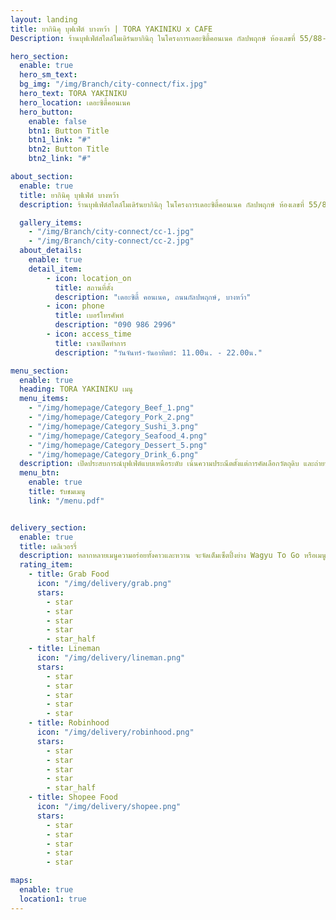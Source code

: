 ```yaml
---
layout: landing
title: ยากินิคุ บุฟเฟ่ต์ บางหว้า | TORA YAKINIKU x CAFE
Description: ร้านบุฟเฟ่ต์สไตล์โมเดิร์นยากินิกุ ในโครงการเดอะซิตี้คอนเนค กัลปพฤกษ์ ห้องเลขที่ 55/88-89 (เป็นสาขาที่ 1) ที่เปิดบริการตั้งแต่ปี 2558

hero_section:
  enable: true
  hero_sm_text: 
  bg_img: "/img/Branch/city-connect/fix.jpg"
  hero_text: TORA YAKINIKU
  hero_location: เดอะซิตี้คอนเนค
  hero_button:
    enable: false
    btn1: Button Title
    btn1_link: "#"
    btn2: Button Title
    btn2_link: "#"

about_section:
  enable: true
  title: ยากินิคุ บุฟเฟ่ต์ บางหว้า
  description: ร้านบุฟเฟ่ต์สไตล์โมเดิร์นยากินิกุ ในโครงการเดอะซิตี้คอนเนค กัลปพฤกษ์ ห้องเลขที่ 55/88-89 (เป็นสาขาที่ 1) ที่เปิดบริการตั้งแต่ปี 2558 มีทั้งหมด 14 โต๊ะรองรับลูกค้าได้สูงสุด 60 ที่นั่ง สามารถเดินทางได้ด้วยรถไฟฟ้า BTS วุฒากาศ หรือ BTS บางหว้า และเดินทางด้วยรถสาธารณะอีกประมาณ 10 นาที

  gallery_items:
    - "/img/Branch/city-connect/cc-1.jpg"
    - "/img/Branch/city-connect/cc-2.jpg"
  about_details:
    enable: true
    detail_item:
        - icon: location_on
          title: สถานที่ตั้ง
          description: "เดอะซิตี้ คอนเนค, ถนนกัลปพฤกษ์, บางหว้า"
        - icon: phone
          title: เบอร์โทรศัพท์
          description: "090 986 2996"
        - icon: access_time
          title: เวลาเปิดทำการ
          description: "วันจันทร์-วันอาทิตย์: 11.00น. - 22.00น."

menu_section:
  enable: true
  heading: TORA YAKINIKU เมนู
  menu_items:
    - "/img/homepage/Category_Beef_1.png"
    - "/img/homepage/Category_Pork_2.png"
    - "/img/homepage/Category_Sushi_3.png"
    - "/img/homepage/Category_Seafood_4.png"
    - "/img/homepage/Category_Dessert_5.png"
    - "/img/homepage/Category_Drink_6.png"
  description: เปิดประสบการณ์บุฟเฟ่ต์แบบเหนือระดับ เน้นความประณีตตั้งแต่การคัดเลือกวัตถุดิบ และถ่ายทอดผ่านฝีมือเชฟและปาตีซีเย เพื่อให้อาหารทุกจานเป็นส่วนนึงในช่วงเวลาพิเศษของคุณ
  menu_btn:
    enable: true
    title: รับชมเมนู
    link: "/menu.pdf"


delivery_section:
  enable: true
  title: เดลิเวอรรี่
  description: หลากหลายเมนูความอร่อยทั้งคาวและหวาน จะจัดเต็มเซ็ตปิ้งย่าง Wagyu To Go หรือเมนูพร้อมทาน ทั้ง Sushi, Sashimi, Donburi, Premium Box ในราคาพิเศษสุดคุ้ม อิ่มคุ้มได้ทุกที่ไม่ว่าจะบ้านหรือออฟฟิศ สามารถ Search ร้าน TORA YAKINIKU x CAFE ได้ตามแอปเหล่านี้ มีโปรโมชั่นต่างกันตามผู้ให้บริการแต่ละราย เลือกได้ตามที่สะดวก
  rating_item:
    - title: Grab Food
      icon: "/img/delivery/grab.png"
      stars:
        - star
        - star
        - star
        - star
        - star_half
    - title: Lineman
      icon: "/img/delivery/lineman.png"
      stars:
        - star
        - star
        - star
        - star
        - star
    - title: Robinhood
      icon: "/img/delivery/robinhood.png"
      stars:
        - star
        - star
        - star
        - star
        - star_half
    - title: Shopee Food
      icon: "/img/delivery/shopee.png"
      stars:
        - star
        - star
        - star
        - star
        - star

maps:
  enable: true
  location1: true
---
```



